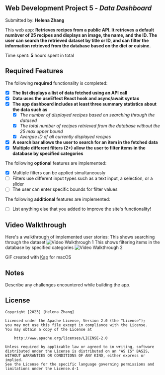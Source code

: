## Web Development Project 5 - *Data Dashboard*

Submitted by: **Helena Zhang**

This web app: **Retrieves recipes from a public API. It retrieves a default numbver of 25 recipes and displays an image, the name, and the ID. The user can search the retrieved dataset by title or ID, and can filter the information retrieved from the database based on the diet or cuisine.**

Time spent: **5** hours spent in total

## Required Features

The following **required** functionality is completed:

- [x] **The list displays a list of data fetched using an API call**
- [x] **Data uses the useEffect React hook and async/await syntax**
- [x] **The app dashboard includes at least three summary statistics about the data such as**
  - [x] *The number of displayed recipes based on searching through the datased*
  - [x] *The total number of recipes retrieved from the database without the 25 max upper bound*
  - [x] *Avergae ID of all currently displayed recipes*
- [x] **A search bar allows the user to search for an item in the fetched data**
- [x] **Multiple different filters (2+) allow the user to filter items in the database by specified categories**

The following **optional** features are implemented:

- [x] Multiple filters can be applied simultaneously
- [ ] Filters use different input types such as a text input, a selection, or a slider
- [ ] The user can enter specific bounds for filter values

The following **additional** features are implemented:

* [ ] List anything else that you added to improve the site's functionality!

## Video Walkthrough

Here's a walkthrough of implemented user stories:
This shows searching through the dataset
<img src='5-walkthrough.gif' title='Video Walkthrough 1' width='' alt='Video Walkthrough 1' />
This shows filtering items in the database by specified categories
<img src='5-walkthrough-2.gif' title='Video Walkthrough 2' width='' alt='Video Walkthrough 2' />
<!-- Replace this with whatever GIF tool you used! -->
GIF created with [Kap](https://getkap.co/) for macOS  
<!-- Recommended tools:
[Kap](https://getkap.co/) for macOS
[ScreenToGif](https://www.screentogif.com/) for Windows
[peek](https://github.com/phw/peek) for Linux. -->

## Notes

Describe any challenges encountered while building the app.

## License

    Copyright [2023] [Helena Zhang]

    Licensed under the Apache License, Version 2.0 (the "License");
    you may not use this file except in compliance with the License.
    You may obtain a copy of the License at

        http://www.apache.org/licenses/LICENSE-2.0

    Unless required by applicable law or agreed to in writing, software
    distributed under the License is distributed on an "AS IS" BASIS,
    WITHOUT WARRANTIES OR CONDITIONS OF ANY KIND, either express or implied.
    See the License for the specific language governing permissions and
    limitations under the License.d-1
